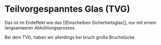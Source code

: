 # Teilvorgespanntes Glas (TVG)

Das ist im Endeffekt wie das [[Einscheiben Sicherheitsglas]], nur mit einem langsamaeren Abkühlungsprozess.

Bei dem TVG, haben wir allerdings bei bruch große Bruchstücke